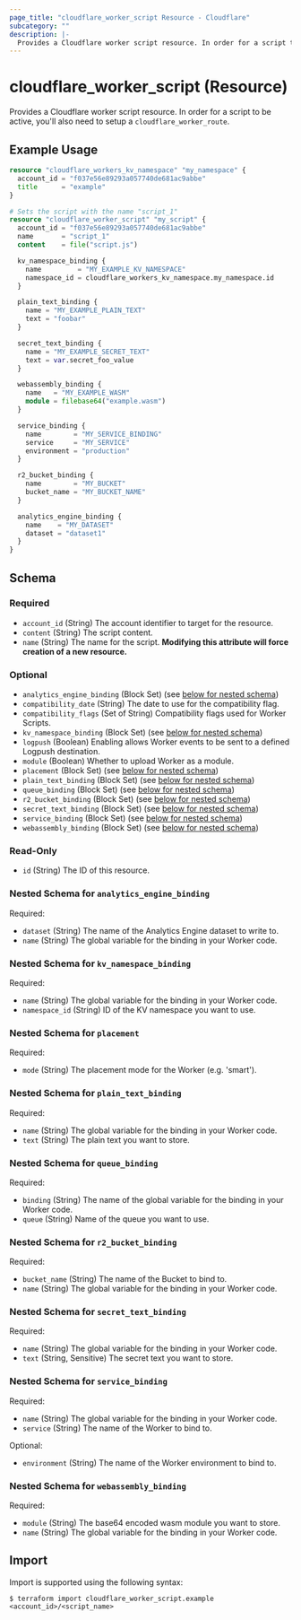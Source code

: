 ```yaml
---
page_title: "cloudflare_worker_script Resource - Cloudflare"
subcategory: ""
description: |-
  Provides a Cloudflare worker script resource. In order for a script to be active, you'll also need to setup a cloudflare_worker_route.
---
```


# cloudflare_worker_script (Resource)

Provides a Cloudflare worker script resource. In order for a script to be active, you'll also need to setup a `cloudflare_worker_route`.

## Example Usage

```terraform
resource "cloudflare_workers_kv_namespace" "my_namespace" {
  account_id = "f037e56e89293a057740de681ac9abbe"
  title      = "example"
}

# Sets the script with the name "script_1"
resource "cloudflare_worker_script" "my_script" {
  account_id = "f037e56e89293a057740de681ac9abbe"
  name       = "script_1"
  content    = file("script.js")

  kv_namespace_binding {
    name         = "MY_EXAMPLE_KV_NAMESPACE"
    namespace_id = cloudflare_workers_kv_namespace.my_namespace.id
  }

  plain_text_binding {
    name = "MY_EXAMPLE_PLAIN_TEXT"
    text = "foobar"
  }

  secret_text_binding {
    name = "MY_EXAMPLE_SECRET_TEXT"
    text = var.secret_foo_value
  }

  webassembly_binding {
    name   = "MY_EXAMPLE_WASM"
    module = filebase64("example.wasm")
  }

  service_binding {
    name        = "MY_SERVICE_BINDING"
    service     = "MY_SERVICE"
    environment = "production"
  }

  r2_bucket_binding {
    name        = "MY_BUCKET"
    bucket_name = "MY_BUCKET_NAME"
  }

  analytics_engine_binding {
    name    = "MY_DATASET"
    dataset = "dataset1"
  }
}
```
<!-- schema generated by tfplugindocs -->
## Schema

### Required

- `account_id` (String) The account identifier to target for the resource.
- `content` (String) The script content.
- `name` (String) The name for the script. **Modifying this attribute will force creation of a new resource.**

### Optional

- `analytics_engine_binding` (Block Set) (see [below for nested schema](#nestedblock--analytics_engine_binding))
- `compatibility_date` (String) The date to use for the compatibility flag.
- `compatibility_flags` (Set of String) Compatibility flags used for Worker Scripts.
- `kv_namespace_binding` (Block Set) (see [below for nested schema](#nestedblock--kv_namespace_binding))
- `logpush` (Boolean) Enabling allows Worker events to be sent to a defined Logpush destination.
- `module` (Boolean) Whether to upload Worker as a module.
- `placement` (Block Set) (see [below for nested schema](#nestedblock--placement))
- `plain_text_binding` (Block Set) (see [below for nested schema](#nestedblock--plain_text_binding))
- `queue_binding` (Block Set) (see [below for nested schema](#nestedblock--queue_binding))
- `r2_bucket_binding` (Block Set) (see [below for nested schema](#nestedblock--r2_bucket_binding))
- `secret_text_binding` (Block Set) (see [below for nested schema](#nestedblock--secret_text_binding))
- `service_binding` (Block Set) (see [below for nested schema](#nestedblock--service_binding))
- `webassembly_binding` (Block Set) (see [below for nested schema](#nestedblock--webassembly_binding))

### Read-Only

- `id` (String) The ID of this resource.

<a id="nestedblock--analytics_engine_binding"></a>
### Nested Schema for `analytics_engine_binding`

Required:

- `dataset` (String) The name of the Analytics Engine dataset to write to.
- `name` (String) The global variable for the binding in your Worker code.


<a id="nestedblock--kv_namespace_binding"></a>
### Nested Schema for `kv_namespace_binding`

Required:

- `name` (String) The global variable for the binding in your Worker code.
- `namespace_id` (String) ID of the KV namespace you want to use.


<a id="nestedblock--placement"></a>
### Nested Schema for `placement`

Required:

- `mode` (String) The placement mode for the Worker (e.g. 'smart').


<a id="nestedblock--plain_text_binding"></a>
### Nested Schema for `plain_text_binding`

Required:

- `name` (String) The global variable for the binding in your Worker code.
- `text` (String) The plain text you want to store.


<a id="nestedblock--queue_binding"></a>
### Nested Schema for `queue_binding`

Required:

- `binding` (String) The name of the global variable for the binding in your Worker code.
- `queue` (String) Name of the queue you want to use.


<a id="nestedblock--r2_bucket_binding"></a>
### Nested Schema for `r2_bucket_binding`

Required:

- `bucket_name` (String) The name of the Bucket to bind to.
- `name` (String) The global variable for the binding in your Worker code.


<a id="nestedblock--secret_text_binding"></a>
### Nested Schema for `secret_text_binding`

Required:

- `name` (String) The global variable for the binding in your Worker code.
- `text` (String, Sensitive) The secret text you want to store.


<a id="nestedblock--service_binding"></a>
### Nested Schema for `service_binding`

Required:

- `name` (String) The global variable for the binding in your Worker code.
- `service` (String) The name of the Worker to bind to.

Optional:

- `environment` (String) The name of the Worker environment to bind to.


<a id="nestedblock--webassembly_binding"></a>
### Nested Schema for `webassembly_binding`

Required:

- `module` (String) The base64 encoded wasm module you want to store.
- `name` (String) The global variable for the binding in your Worker code.

## Import

Import is supported using the following syntax:

```shell
$ terraform import cloudflare_worker_script.example <account_id>/<script_name>
```
